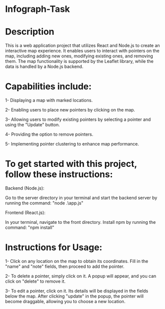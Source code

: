 # Infograph-Task

# Description
This is a web application project that utilizes React and Node.js to create an interactive map experience. It enables users to interact with pointers on the map, including adding new ones, modifying existing ones, and removing them. The map functionality is supported by the Leaflet library, while the data is handled by a Node.js backend.

# Capabilities include:

1- Displaying a map with marked locations.

2- Enabling users to place new pointers by clicking on the map.

3- Allowing users to modify existing pointers by selecting a pointer and using the "Update" button.

4- Providing the option to remove pointers.

5- Implementing pointer clustering to enhance map performance.


# To get started with this project, follow these instructions:

Backend (Node.js):

Go to the server directory in your terminal and start the backend server by running the command: "node .\app.js"

Frontend (React.js):

In your terminal, navigate to the front directory.
Install npm by running the command: "npm install"

# Instructions for Usage:

1- Click on any location on the map to obtain its coordinates. Fill in the "name" and "note" fields, then proceed to add the pointer.

2- To delete a pointer, simply click on it. A popup will appear, and you can click on "delete" to remove it.

3- To edit a pointer, click on it. Its details will be displayed in the fields below the map. After clicking "update" in the popup, the pointer will become draggable, allowing you to choose a new location.
